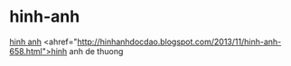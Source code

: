 hinh-anh
========
<a href="http://hinhanhdocdao.blogspot.com/">hinh anh</a> <ahref="http://hinhanhdocdao.blogspot.com/2013/11/hinh-anh-658.html">hinh anh de thuong</a>

